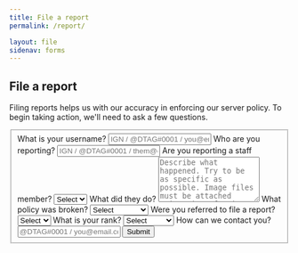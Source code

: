 ```yaml
---
title: File a report
permalink: /report/

layout: file
sidenav: forms
---
```


## File a report
Filing reports helps us with our accuracy in enforcing our server policy. To begin taking action, we'll need to ask a few questions.

<form class="usa-form-large" form method="POST" action="https://formspree.io/urgent@novelmc.net">
  <fieldset id="fs-frm-inputs">
  	<label for="username">What is your username?</label>
  	<input type="username" name="username" placeholder="IGN / @DTAG#0001 / you@email.com" required="">
    <label for="full-name">Who are you reporting?</label>
  	<input type="offender" name="offender" placeholder="IGN / @DTAG#0001 / them@email.com" required="">
    <label for="staff">Are you reporting a staff member?</label>
    <select name="staff" id="staff" required="">
      <option value="Select" selected="" disabled="">Select</option>
      <option value="Yes">Yes</option>
      <option value="No">No</option>
    </select>
  	<label for="action">What did they do?</label>
    <textarea rows="5" name="action" id="action" placeholder="Describe what happened. Try to be as specific as possible. Image files must be attached using sites for image hosting." required=""></textarea>
    <label for="rule">What policy was broken?</label>
    <select name="rule" id="rule" required="">
      <option value="Select" selected="" disabled="">Select</option>
      <option value="Server policy">Server policy</option>
      <option value="Discord policy">Discord policy</option>
      <option value="Other">Other</option>
    </select>
    <label for="referral">Were you referred to file a report?</label>
    <select name="referral" id="referral" required="">
      <option value="Select" selected="" disabled="">Select</option>
      <option value="Yes">Yes</option>
      <option value="No">No</option>
    </select>
    <label for="rank">What is your rank?</label>
    <select name="rank" id="rank" required="">
      <option value="Select" selected="" disabled="">Select</option>
      <option value="Member">Member</option>
      <option value="Architect">Architect</option>
      <option value="Mod">Mod</option>
      <option value="Senior Mod">Senior Mod</option>
      <option value="Developer">Developer</option>
      <option value="Executive">Executive</option>
    </select>
    <label for="contact">How can we contact you?</label>
  	<input type="contact" name="contact" placeholder="@DTAG#0001 / you@email.com" required="">
    <input type="hidden" name="_subject" id="email-subject" value="Report Form Submission">
  <button type="submit">Submit</button>
